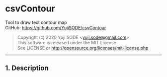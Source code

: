 # csvContour
Tool to draw text contour map  
GitHub: https://github.com/YujiSODE/csvContour  
>Copyright (c) 2020 Yuji SODE \<yuji.sode@gmail.com\>  
>This software is released under the MIT License.  
>See LICENSE or http://opensource.org/licenses/mit-license.php  
______
## 1. Description
